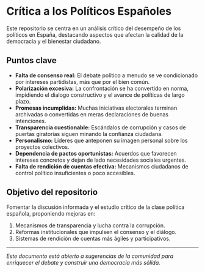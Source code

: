 # Crítica a los Políticos Españoles

Este repositorio se centra en un análisis crítico del desempeño de los políticos en España, destacando aspectos que afectan la calidad de la democracia y el bienestar ciudadano.

## Puntos clave

- **Falta de consenso real:** El debate político a menudo se ve condicionado por intereses partidistas, más que por el bien común.
- **Polarización excesiva:** La confrontación se ha convertido en norma, impidiendo el dialogo constructivo y el avance de políticas de largo plazo.
- **Promesas incumplidas:** Muchas iniciativas electorales terminan archivadas o convertidas en meras declaraciones de buenas intenciones.
- **Transparencia cuestionable:** Escándalos de corrupción y casos de puertas giratorias siguen minando la confianza ciudadana.
- **Personalismo:** Líderes que anteponen su imagen personal sobre los proyectos colectivos.
- **Dependencia de pactos oportunistas:** Acuerdos que favorecen intereses concretos y dejan de lado necesidades sociales urgentes.
- **Falta de rendición de cuentas efectiva:** Mecanismos ciudadanos de control político insuficientes o poco accesibles.

## Objetivo del repositorio

Fomentar la discusión informada y el estudio crítico de la clase política española, proponiendo mejoras en:

1. Mecanismos de transparencia y lucha contra la corrupción.
2. Reformas institucionales que impulsen el consenso y el diálogo.
3. Sistemas de rendición de cuentas más ágiles y participativos.

---

*Este documento está abierto a sugerencias de la comunidad para enriquecer el debate y construir una democracia más sólida.*